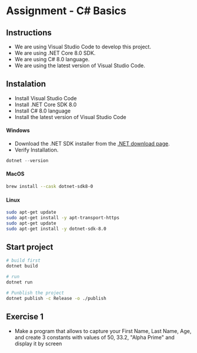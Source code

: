 # Assignment - C# Basics

## Instructions

-   We are using Visual Studio Code to develop this project.
-   We are using .NET Core 8.0 SDK.
-   We are using C# 8.0 language.
-   We are using the latest version of Visual Studio Code.

## Instalation

-   Install Visual Studio Code
-   Install .NET Core SDK 8.0
-   Install C# 8.0 language
-   Install the latest version of Visual Studio Code

#### Windows

-   Download the .NET SDK installer from the [.NET download page](https://dotnet.microsoft.com/download).
-   Verify Installation.

```powershell
dotnet --version
```

#### MacOS

```bash
brew install --cask dotnet-sdk8-0
```

#### Linux

```bash
sudo apt-get update
sudo apt-get install -y apt-transport-https
sudo apt-get update
sudo apt-get install -y dotnet-sdk-8.0
```

## Start project

```bash
# build first
dotnet build

# run
dotnet run

# Punblish the project
dotnet publish -c Release -o ./publish
```

## Exercise 1

-   Make a program that allows to capture your First Name, Last Name, Age, and create 3 constants with values of 50,
    33.2, "Alpha Prime" and display it by screen
